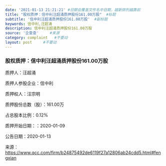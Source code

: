 ```yaml
---
date: '2021-01-13 21:21:21' #日期会覆盖文件名中日期，越新排列越靠前
title: "股权质押：信中利汪超涌质押股份161.00万股"  #标题
subtitle: '信中利汪超涌质押股份161.00万股'  #副标题
keywords: 信中利,汪超涌
description: 信中利汪超涌质押股份161.00万股
source: '企查查'     #来源
category: complaint   #不要动
layout: post     #不要动
---
```


### 股权质押：信中利汪超涌质押股份161.00万股

质押人：汪超涌

质押人参股企业：信中利

质押权人：汪宗明

质押股份总数（股）：161.00万

占总股本比例：0.12%

质押开始日期：：2020-01-09

公告日期：2020-01-13

来源：https://www.qcc.com/firm/b24875492de6119f27a12806ab24cdd5.html#fengxian
